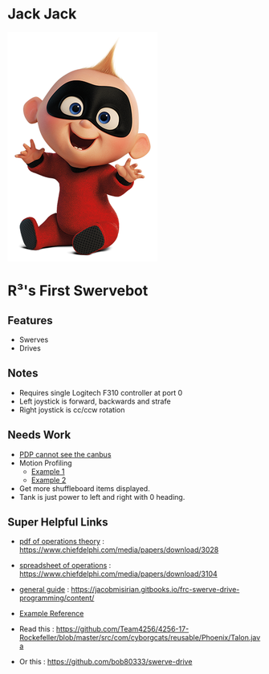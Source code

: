 # Jack Jack

![The Jack Jack of Parr](misc/Jack-Jack.png)

# R&#179;'s First Swervebot

## Features

- Swerves
- Drives

## Notes

- Requires single Logitech F310 controller at port 0
- Left joystick is forward, backwards and strafe
- Right joystick is cc/ccw rotation

## Needs Work

- [PDP cannot see the canbus](http://www.ctr-electronics.com/downloads/pdf/PDP%20User's%20Guide.pdf)
- Motion Profiling
	- [Example 1](https://github.com/Team319/frc319-2018/blob/master/src/org/usfirst/frc/team319/robot/commands/FollowTrajectory.java)
	- [Example 2](https://github.com/CrossTheRoadElec/FRC-Examples-STEAMWORKS/blob/master/JAVA_MotionProfileExample/src/org/usfirst/frc/team3539/robot/MotionProfileExample.java)
- Get more shuffleboard items displayed.
- Tank is just power to left and right with 0 heading.


## Super Helpful Links

- [pdf of operations theory](https://www.chiefdelphi.com/media/papers/download/3028) : https://www.chiefdelphi.com/media/papers/download/3028

- [spreadsheet of operations](https://www.chiefdelphi.com/media/papers/download/3104) : https://www.chiefdelphi.com/media/papers/download/3104

- [general guide](https://jacobmisirian.gitbooks.io/frc-swerve-drive-programming/content/) : https://jacobmisirian.gitbooks.io/frc-swerve-drive-programming/content/

- [Example Reference](https://github.com/FRC4048/Swerve-Drive-Library-Java)

- Read this : https://github.com/Team4256/4256-17-Rockefeller/blob/master/src/com/cyborgcats/reusable/Phoenix/Talon.java

- Or this : https://github.com/bob80333/swerve-drive
